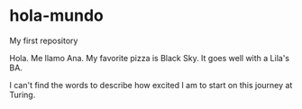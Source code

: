 # hola-mundo
My first repository

Hola. Me llamo Ana. My favorite pizza is Black Sky. It goes well with a Lila's BA.

I can't find the words to describe how excited I am to start on this journey at Turing.
